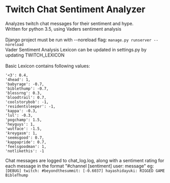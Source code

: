 # Twitch Chat Sentiment Analyzer
Analyzes twitch chat messages for their sentiment and hype. \
Written for python 3.5, using Vaders sentiment analysis \
\
Django project must be run with --noreload flag: `manage.py runserver --noreload`\
Vader Sentiment Analysis Lexicon can be updated in settings.py by updating TWITCH_LEXICON\
\
Basic Lexicon contains following values:

    '<3': 0.4,
    '4head': 1,
    'babyrage': -0.7,
    'biblethump': -0.7,
    'blessrng': 0.3,
    'bloodtrail': 0.7,
    'coolstorybob': -1,
    'residentsleeper': -1,
    'kappa': -0.3,
    'lul': -0.3,
    'pogchamp': 1.5,
    'heyguys': 1,
    'wutface': -1.5,
    'kreygasm': 1,
    'seemsgood': 0.7,
    'kappapride': 0.7,
    'feelsgoodman': 1,
    'notlikethis': -1
    
Chat messages are logged to chat_log.log, along with a sentiment rating for each message in the format "#channel [sentiment] user: message" eg:\
`[DEBUG] twitch: #beyondthesummit: [-0.6037] hayashidayuki: RIGGED GAME BibleThump` 